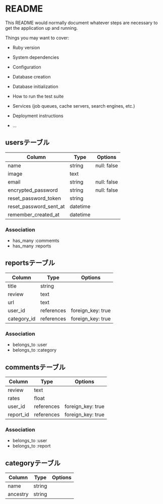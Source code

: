 # README

This README would normally document whatever steps are necessary to get the
application up and running.

Things you may want to cover:

* Ruby version

* System dependencies

* Configuration

* Database creation

* Database initialization

* How to run the test suite

* Services (job queues, cache servers, search engines, etc.)

* Deployment instructions

* ...

## usersテーブル
|Column|Type|Options|
|------|----|-------|
|name|string|null: false|
|image|text|
|email|string|null: false|
|encrypted_password|string|null: false|
|reset_password_token|string|
|reset_password_sent_at|datetime|
|remember_created_at|datetime|

### Association
- has_many :commemts
- has_many :reports

## reportsテーブル
|Column|Type|Options|
|------|----|-------|
|title|string|
|review|text|
|url|text|
|user_id|references|foreign_key: true|
|category_id|references|foreign_key: true|

### Association
- belongs_to :user
- belongs_to :category

## commentsテーブル
|Column|Type|Options|
|------|----|-------|
|review|text|
|rates|float|
|user_id|references|foreign_key: true|
|report_id|references|foreign_key: true|

### Association
- belongs_to :user
- belongs_to :report

## categoryテーブル
|Column|Type|Options|
|------|----|-------|
|name|string|
|ancestry|string|

